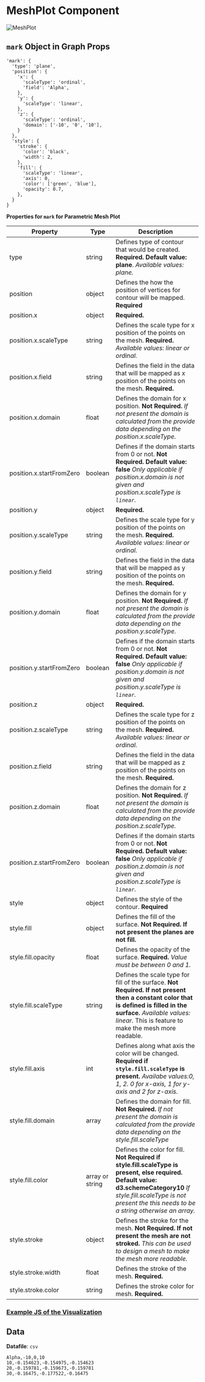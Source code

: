 # MeshPlot Component

![MeshPlot](../../imgs/MeshPlot.png)

## `mark` Object in Graph Props

```
'mark': {
  'type': 'plane',
  'position': {
    'x': {
      'scaleType': 'ordinal',
      'field': 'Alpha',
    },
    'y': {
      'scaleType': 'linear',
    },
    'z': {
      'scaleType': 'ordinal',
      'domain': ['-10', '0', '10'],
    }
  },
  'style': {
    'stroke': {
      'color': 'black',
      'width': 2,
    },
    'fill': {
      'scaleType': 'linear',
      'axis': 0,
      'color': ['green', 'blue'],
      'opacity': 0.7,
    },
  }
}
```

**Properties for `mark` for Parametric Mesh Plot**

| Property                 | Type            | Description                                                                                                                                                                                                                   |
| ------------------------ | --------------- | ----------------------------------------------------------------------------------------------------------------------------------------------------------------------------------------------------------------------------- |
| type                     | string          | Defines type of contour that would be created. **Required. Default value: plane**. _Available values: plane._                                                                                                                 |
| position                 | object          | Defines the how the position of vertices for contour will be mapped. **Required**                                                                                                                                             |
| position.x               | object          | **Required.**                                                                                                                                                                                                                 |
| position.x.scaleType     | string          | Defines the scale type for x position of the points on the mesh. **Required.** _Available values: linear or ordinal._                                                                                                         |
| position.x.field         | string          | Defines the field in the data that will be mapped as x position of the points on the mesh. **Required.**                                                                                                                      |
| position.x.domain        | float           | Defines the domain for x position. **Not Required.** _If not present the domain is calculated from the provide data depending on the position.x.scaleType._                                                                   |
| position.x.startFromZero | boolean         | Defines if the domain starts from 0 or not. **Not Required. Default value: false** _Only applicable if position.x.domain is not given and position.x.scaleType is `linear`._                                                  |
| position.y               | object          | **Required.**                                                                                                                                                                                                                 |
| position.y.scaleType     | string          | Defines the scale type for y position of the points on the mesh. **Required.** _Available values: linear or ordinal._                                                                                                         |
| position.y.field         | string          | Defines the field in the data that will be mapped as y position of the points on the mesh. **Required.**                                                                                                                      |
| position.y.domain        | float           | Defines the domain for y position. **Not Required.** _If not present the domain is calculated from the provide data depending on the position.y.scaleType._                                                                   |
| position.y.startFromZero | boolean         | Defines if the domain starts from 0 or not. **Not Required. Default value: false** _Only applicable if position.y.domain is not given and position.y.scaleType is `linear`._                                                  |
| position.z               | object          | **Required.**                                                                                                                                                                                                                 |
| position.z.scaleType     | string          | Defines the scale type for z position of the points on the mesh. **Required.** _Available values: linear or ordinal._                                                                                                         |
| position.z.field         | string          | Defines the field in the data that will be mapped as z position of the points on the mesh. **Required.**                                                                                                                      |
| position.z.domain        | float           | Defines the domain for z position. **Not Required.** _If not present the domain is calculated from the provide data depending on the position.z.scaleType._                                                                   |
| position.z.startFromZero | boolean         | Defines if the domain starts from 0 or not. **Not Required. Default value: false** _Only applicable if position.z.domain is not given and position.z.scaleType is `linear`._                                                  |
| style                    | object          | Defines the style of the contour. **Required**                                                                                                                                                                                |
| style.fill               | object          | Defines the fill of the surface. **Not Required. If not present the planes are not fill.**                                                                                                                                    |
| style.fill.opacity       | float           | Defines the opacity of the surface. **Required.** _Value must be between 0 and 1._                                                                                                                                            |
| style.fill.scaleType     | string          | Defines the scale type for fill of the surface. **Not Required. If not present then a constant color that is defined is filled in the surface.** _Available values: linear._ This is feature to make the mesh more readable.  |
| style.fill.axis          | int             | Defines along what axis the color will be changed. **Required if `style.fill.scaleType` is present.** _Availabe values:0, 1, 2. 0 for x-axis, 1 for y-axis and 2 for z-axis._                                                 |
| style.fill.domain        | array           | Defines the domain for fill. **Not Required.** _If not present the domain is calculated from the provide data depending on the style.fill.scaleType_                                                                          |
| style.fill.color         | array or string | Defines the color for fill. **Not Required if style.fill.scaleType is present, else required. Default value: d3.schemeCategory10** _If style.fill.scaleType is not present the this needs to be a string otherwise an array._ |
| style.stroke             | object          | Defines the stroke for the mesh. **Not Required. If not present the mesh are not stroked.** _This can be used to design a mesh to make the mesh more readable._                                                               |
| style.stroke.width       | float           | Defines the stroke of the mesh. **Required.**                                                                                                                                                                                 |
| style.stroke.color       | string          | Defines the stroke color for mesh. **Required.**                                                                                                                                                                              |

### [Example JS of the Visualization](../examples/Charts/MeshPlot.js)

## Data

**Datafile**: `csv`

```
Alpha,-10,0,10
10,-0.154623,-0.154975,-0.154623
20,-0.159781,-0.159673,-0.159781
30,-0.16475,-0.177522,-0.16475
```
